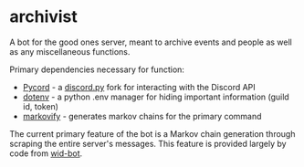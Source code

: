 # archivist
A bot for the good ones server, meant to archive events and people as well as any miscellaneous functions.

Primary dependencies necessary for function:
- [Pycord](https://github.com/Pycord-Development/pycord) - a [discord.py](https://github.com/Rapptz/discord.py) fork for interacting with the Discord API
- [dotenv](https://pypi.org/project/python-dotenv/) - a python .env manager for hiding important information (guild id, token)
- [markovify](https://github.com/jsvine/markovify) - generates markov chains for the primary command

The current primary feature of the bot is a Markov chain generation through scraping the entire server's messages. This feature is provided largely by code from [wid-bot](https://github.com/ericpretzel/wid-bot). 
